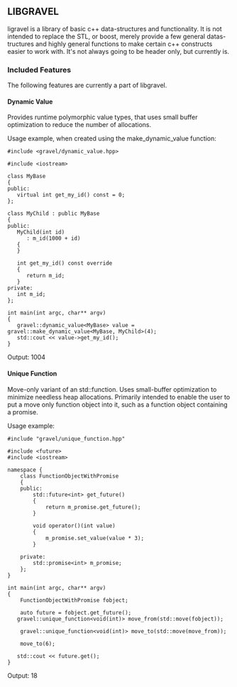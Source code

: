 ## LIBGRAVEL

ligravel is a library of basic c++ data-structures and functionality. It is not intended to replace 
the STL, or boost, merely provide a few general datas-tructures and 
highly general functions to make certain c++ constructs easier to work with.
It's not always going to be header only, but currently is.

### Included Features
The following features are currently a part of libgravel.

#### Dynamic Value

Provides runtime polymorphic value types, that uses small buffer optimization to reduce the number
of allocations. 

Usage example, when created using the make_dynamic_value function:

```
#include <gravel/dynamic_value.hpp>

#include <iostream>

class MyBase
{
public:
   virtual int get_my_id() const = 0;
};

class MyChild : public MyBase
{
public:
   MyChild(int id)
      : m_id(1000 + id)
   {
   }

   int get_my_id() const override
   {
      return m_id;
   }
private:
   int m_id;
};

int main(int argc, char** argv)
{
   gravel::dynamic_value<MyBase> value = gravel::make_dynamic_value<MyBase, MyChild>(4);
   std::cout << value->get_my_id();
}
```

Output: 1004

#### Unique Function

Move-only variant of an std::function. Uses small-buffer optimization to 
minimize needless heap allocations. Primarily intended to enable the user
to put a move only function object into it, such as a function object containing
a promise.

Usage example:

```
#include "gravel/unique_function.hpp"

#include <future>
#include <iostream>

namespace {
	class FunctionObjectWithPromise
	{
	public:
		std::future<int> get_future()
		{
			return m_promise.get_future();
		}

		void operator()(int value)
		{
			m_promise.set_value(value * 3);
		}

	private:
		std::promise<int> m_promise;
	};
}

int main(int argc, char** argv)
{
	FunctionObjectWithPromise fobject;

	auto future = fobject.get_future();
   gravel::unique_function<void(int)> move_from(std::move(fobject));

	gravel::unique_function<void(int)> move_to(std::move(move_from));

	move_to(6);

   std::cout << future.get();
}
```

Output: 18
